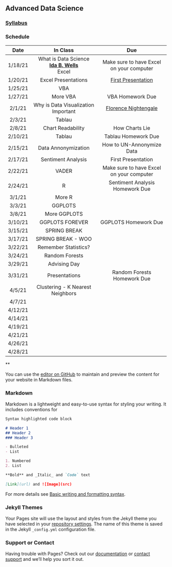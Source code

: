 ## Advanced Data Science 

### [Syllabus](https://github.com/arielcwebster/DataScience/edit/gh-pages/index.md)

### Schedule

| Date      | In Class | Due |
| :-----------: | :-----------: |:-----------: |
| 1/18/21  | What is Data Science <br>**[Ida B. Wells](https://www.loc.gov/resource/mfd.40021/?sp=19)**<br> Excel | Make sure to have Excel on your computer |
| 1/20/21  | Excel Presentations  | [First Presentation](https://docs.google.com/document/d/1g8eOYNe9sDmrstRgvFRZBskxjaIaD7Za4lFXSgPPkVw/edit) |
| 1/25/21  | VBA  | |
| 1/27/21  | More VBA  | VBA Homework Due |
| 2/1/21  | Why is Data Visualization Important   | [Florence Nightengale](https://docs.google.com/forms/d/1FBgScIpV9Vpa-jb1nlWuoCqOxFE7v5SmQtacpFHpIq8/edit) |
| 2/3/21  | Tablau  |  |
| 2/8/21  | Chart Readability   | How Charts Lie |
| 2/10/21  | Tablau  | Tablau Homework Due |
| 2/15/21  | Data Annonymization    | How to UN-Annonymize Data|
| 2/17/21  | Sentiment Analysis | First Presentation |
| 2/22/21  | VADER    | Make sure to have Excel on your computer |
| 2/24/21  | R  | Sentiment Analysis Homework Due |
| 3/1/21  | More R     |  |
| 3/3/21  | GGPLOTS  | |
| 3/8/21  | More GGPLOTS     |  |
| 3/10/21  | GGPLOTS FOREVER  | GGPLOTS Homework Due |
| 3/15/21  | SPRING BREAK   |  |
| 3/17/21  | SPRING BREAK - WOO    |  |
| 3/22/21  |  Remember Statistics?    |  |
| 3/24/21  |  Random Forests | |
| 3/29/21  | Advising Day    | |
| 3/31/21  | Presentations  | Random Forests Homework Due |
| 4/5/21  | Clustering - K Nearest Neighbors   |  |
| 4/7/21  |  |  |
| 4/12/21  |    | |
| 4/14/21  |  |  |
| 4/19/21  |    | |
| 4/21/21  |  |  |
| 4/26/21  |    | |
| 4/28/21  |    | |
**


You can use the [editor on GitHub](https://github.com/arielcwebster/DataScience/edit/gh-pages/index.md) to maintain and preview the content for your website in Markdown files.

### Markdown

Markdown is a lightweight and easy-to-use syntax for styling your writing. It includes conventions for

```markdown
Syntax highlighted code block

# Header 1
## Header 2
### Header 3

- Bulleted
- List

1. Numbered
2. List

**Bold** and _Italic_ and `Code` text

[Link](url) and ![Image](src)
```

For more details see [Basic writing and formatting syntax](https://docs.github.com/en/github/writing-on-github/getting-started-with-writing-and-formatting-on-github/basic-writing-and-formatting-syntax).

### Jekyll Themes

Your Pages site will use the layout and styles from the Jekyll theme you have selected in your [repository settings](https://github.com/arielcwebster/DataScience/settings/pages). The name of this theme is saved in the Jekyll `_config.yml` configuration file.

### Support or Contact

Having trouble with Pages? Check out our [documentation](https://docs.github.com/categories/github-pages-basics/) or [contact support](https://support.github.com/contact) and we’ll help you sort it out.
